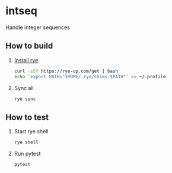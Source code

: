 # intseq
Handle integer sequences

## How to build

1. [Install rye](https://rye-up.com/guide/installation/)

    ```bash
    curl -sSf https://rye-up.com/get | bash
    echo 'export PATH="$HOME/.rye/shims:$PATH"' >> ~/.profile
    ```

2. Sync all

    ```bash
    rye sync
    ```

## How to test

1. Start rye shell

    ```bash
    rye shell
    ```

2. Run pytest

    ```bash
    pytest
    ```
